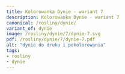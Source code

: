 ```yaml
---
title: Kolorowanka Dynie - wariant 7
description: Kolorowanka Dynie - wariant 7
canonical: /rosliny/dynie/
variant_of: dynie
image: /rosliny/dynie/7/dynie-7.svg
pdf: /rosliny/dynie/7/dynie-7.pdf
alt: "dynie do druku i pokolorowania"
tags:
- rosliny
- dynie
---
```

